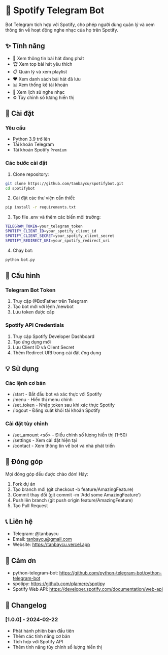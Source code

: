 # 🎵 Spotify Telegram Bot

Bot Telegram tích hợp với Spotify, cho phép người dùng quản lý và xem thông tin về hoạt động nghe nhạc của họ trên Spotify.

## ✨ Tính năng

- 🎵 Xem thông tin bài hát đang phát
- 🏆 Xem top bài hát yêu thích
- 📋 Quản lý và xem playlist
- ❤️ Xem danh sách bài hát đã lưu
- 📊 Xem thống kê tài khoản
- 🔄 Xem lịch sử nghe nhạc
- ⚙️ Tùy chỉnh số lượng hiển thị

## 🚀 Cài đặt

### Yêu cầu

- Python 3.9 trở lên
- Tài khoản Telegram
- Tài khoản Spotify `Premium`

### Các bước cài đặt

1. Clone repository:
```bash
git clone https://github.com/tanbaycu/spotifybot.git
cd spotifybot
```

2. Cài đặt các thư viện cần thiết:
```bash
pip install -r requirements.txt
```

3. Tạo file .env và thêm các biến môi trường:
```bash
TELEGRAM_TOKEN=your_telegram_token
SPOTIFY_CLIENT_ID=your_spotify_client_id
SPOTIFY_CLIENT_SECRET=your_spotify_client_secret
SPOTIFY_REDIRECT_URI=your_spotify_redirect_uri
```

4. Chạy bot:
```python
python bot.py
```

## 📝 Cấu hình

### Telegram Bot Token

1. Truy cập @BotFather trên Telegram
2. Tạo bot mới với lệnh /newbot
3. Lưu token được cấp

### Spotify API Credentials

1. Truy cập Spotify Developer Dashboard
2. Tạo ứng dụng mới
3. Lưu Client ID và Client Secret
4. Thêm Redirect URI trong cài đặt ứng dụng

## 💡 Sử dụng

### Các lệnh cơ bản

- /start - Bắt đầu bot và xác thực với Spotify
- /menu - Hiển thị menu chính
- /set_token - Nhập token sau khi xác thực Spotify
- /logout - Đăng xuất khỏi tài khoản Spotify

### Cài đặt tùy chỉnh

- /set_amount <số> - Điều chỉnh số lượng hiển thị (1-50)
- /settings - Xem cài đặt hiện tại
- /contact - Xem thông tin về bot và nhà phát triển

## 🤝 Đóng góp

Mọi đóng góp đều được chào đón! Hãy:

1. Fork dự án
2. Tạo branch mới (git checkout -b feature/AmazingFeature)
3. Commit thay đổi (git commit -m 'Add some AmazingFeature')
4. Push lên branch (git push origin feature/AmazingFeature)
5. Tạo Pull Request


## 📞 Liên hệ

- Telegram: @tanbaycu
- Email: tanbaycu@gmail.com
- Website: https://tanbaycu.vercel.app

## 🙏 Cảm ơn

- python-telegram-bot: https://github.com/python-telegram-bot/python-telegram-bot
- spotipy: https://github.com/plamere/spotipy
- Spotify Web API: https://developer.spotify.com/documentation/web-api

## 📝 Changelog

### [1.0.0] - 2024-02-22
- Phát hành phiên bản đầu tiên
- Thêm các tính năng cơ bản
- Tích hợp với Spotify API
- Thêm tính năng tùy chỉnh số lượng hiển thị